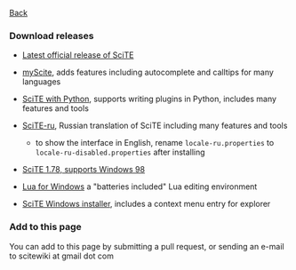 
[Back](../README.md)

### Download releases

* [Latest official release of SciTE](https://www.scintilla.org/SciTEDownload.html)

* [myScite](https://sourceforge.net/projects/scite-webdev/?source=directory), adds features including autocomplete and calltips for many languages

* [SciTE with Python](https://github.com/downpoured/scite-with-python/blob/master/README.md), supports writing plugins in Python, includes many features and tools

* [SciTE-ru](https://bitbucket.org/scite-ru/scite-ru.bitbucket.org/wiki/Home), Russian translation of SciTE including many features and tools

    * to show the interface in English, rename `locale-ru.properties` to `locale-ru-disabled.properties` after installing

* [SciTE 1.78, supports Windows 98](https://raw.githubusercontent.com/downpoured/scite-files/master/files/files/releases/scite-1.78-bin-for-Win98.zip)

* [Lua for Windows](https://github.com/rjpcomputing/luaforwindows) a "batteries included" Lua editing environment

* [SciTE Windows installer](https://www.ebswift.com/scite-text-editor-installer.html), includes a context menu entry for explorer

### Add to this page

You can add to this page by submitting a pull request, or sending an e-mail to scitewiki at gmail dot com

